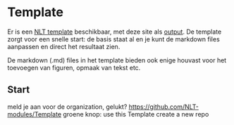 # Template

Er is een [NLT template](https://github.com/NLT-modules/Template) beschikbaar, met deze site als [output](https://nlt-modules.github.io/Template/). De template zorgt voor een snelle start: de basis staat al en je kunt de markdown files aanpassen en direct het resultaat zien.

De markdown (.md) files in het template bieden ook enige houvast voor het toevoegen van figuren, opmaak van tekst etc. 

## Start
meld je aan voor de organization, 
gelukt?
https://github.com/NLT-modules/Template
groene knop: use this Template
create a new repo
